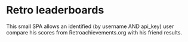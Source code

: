 # Retro leaderboards

This small SPA allows an identified (by username AND api_key) user compare his scores from Retroachievements.org with his friend results.